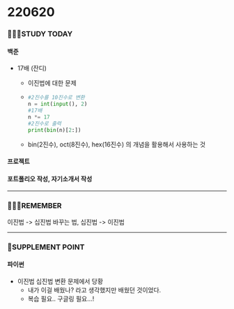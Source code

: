 # 220620

### 👨🏼‍🏫STUDY TODAY

#### 백준

- 17배 (잔디)
  
  - 이진법에 대한 문제
  
  - ```python
    #2진수를 10진수로 변환
    n = int(input(), 2)
    #17배
    n *= 17
    #2진수로 출력
    print(bin(n)[2:])
    ```
  
  - bin(2진수), oct(8진수), hex(16진수) 의 개념을 활용해서 사용하는 것



#### 프로젝트



#### 포트폴리오 작성, 자기소개서 작성

---

### 💆🏼‍♂️REMEMBER

이진법 -> 십진법 바꾸는 법, 십진법 -> 이진법

---

### 💫SUPPLEMENT POINT

#### 파이썬

- 이진법 십진법 변환 문제에서 당황
  - 내가 이걸 배웠나? 라고 생각했지만 배웠던 것이었다.
  - 복습 필요.. 구글링 필요...!
